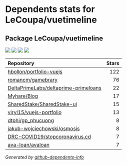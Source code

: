 # Dependents stats for LeCoupa/vuetimeline

## Package LeCoupa/vuetimeline

[![](https://img.shields.io/static/v1?label=Used%20by&message=10&color=informational&logo=slickpic)](https://github.com/LeCoupa/vuetimeline/network/dependents)
[![](https://img.shields.io/static/v1?label=Used%20by%20(public)&message=10&color=informational&logo=slickpic)](https://github.com/LeCoupa/vuetimeline/network/dependents)
[![](https://img.shields.io/static/v1?label=Used%20by%20(private)&message=-10&color=informational&logo=slickpic)](https://github.com/LeCoupa/vuetimeline/network/dependents)
[![](https://img.shields.io/static/v1?label=Used%20by%20(stars)&message=0&color=informational&logo=slickpic)](https://github.com/LeCoupa/vuetimeline/network/dependents)

| Repository | Stars  |
| :--------  | -----: |
|[hbollon/portfolio-vuejs](https://github.com/hbollon/portfolio-vuejs) | 122 |
|[romancm/gamebrary](https://github.com/romancm/gamebrary) | 76 |
|[DeltaPrimeLabs/deltaprime-primeloans](https://github.com/DeltaPrimeLabs/deltaprime-primeloans) | 22 |
|[Myhare/Blog](https://github.com/Myhare/Blog) | 17 |
|[SharedStake/SharedStake-ui](https://github.com/SharedStake/SharedStake-ui) | 15 |
|[viryl15/vuejs-portfolio](https://github.com/viryl15/vuejs-portfolio) | 13 |
|[dtphi/gp_phucuong](https://github.com/dtphi/gp_phucuong) | 8 |
|[jakub-wojciechowski/osmosis](https://github.com/jakub-wojciechowski/osmosis) | 8 |
|[DRC-COVID19/stopcoronavirus.cd](https://github.com/DRC-COVID19/stopcoronavirus.cd) | 7 |
|[ava-loan/avaloan](https://github.com/ava-loan/avaloan) | 7 |

_Generated by [github-dependents-info](https://github.com/nvuillam/github-dependents-info)_